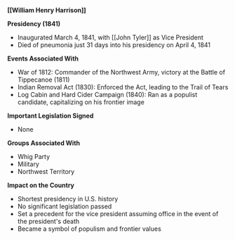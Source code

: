 **[[William Henry Harrison]]**

**Presidency (1841)**

* Inaugurated March 4, 1841, with [[John Tyler]] as Vice President
* Died of pneumonia just 31 days into his presidency on April 4, 1841

**Events Associated With**

* War of 1812: Commander of the Northwest Army, victory at the Battle of Tippecanoe (1811)
* Indian Removal Act (1830): Enforced the Act, leading to the Trail of Tears
* Log Cabin and Hard Cider Campaign (1840): Ran as a populist candidate, capitalizing on his frontier image

**Important Legislation Signed**

* None

**Groups Associated With**

* Whig Party
* Military
* Northwest Territory

**Impact on the Country**

* Shortest presidency in U.S. history
* No significant legislation passed
* Set a precedent for the vice president assuming office in the event of the president's death
* Became a symbol of populism and frontier values